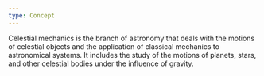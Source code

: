```yaml
---
type: Concept
---
```


Celestial mechanics is the branch of astronomy that deals with the motions of celestial objects and the application of classical mechanics to astronomical systems. It includes the study of the motions of planets, stars, and other celestial bodies under the influence of gravity.